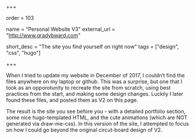 +++

order = 103

name = "Personal Website V3"
external_url = "http://www.gradybward.com"

short_desc = "The site you find yourself on right now"
tags = ["design", "css", "hugo"]

+++

When I tried to update my website in December of 2017, I couldn’t find the files anywhere on my laptop or github.  This was a surprise, but one that I took as an opporotunity to recreate the site from scratch, using best practices from the start, and making some design changes. Luckily I later found these files, and posted them as V2 on this page.

The result is the site you see before you - with a detailed portfolio section, some nice hugo-templated HTML, and the cute animations (which are NOT generated via draw-me-css). In this version of the site, I attempted to focus on how I could go beyond the original circut-board design of V2.
